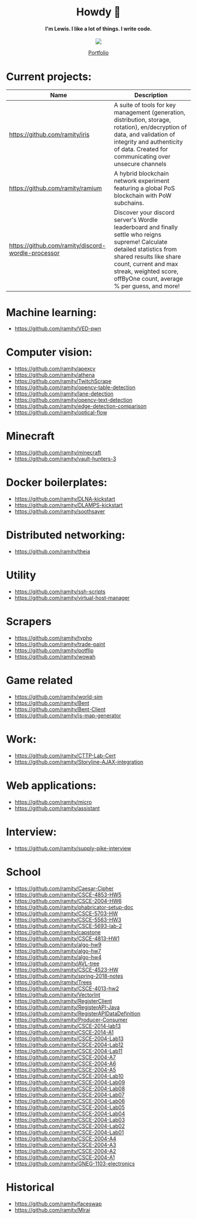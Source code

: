 <h1 align="center">Howdy 🤠</h1>
<h4 align="center">I'm Lewis. I like a lot of things. I write code.</h4>
<p align="center">
  <a href="https://www.google.com/search?q=%22It%27s+closed+source+until+it+isn%27t.%22">
    <img src="https://github.com/ramity/ramity/assets/8001375/30202e7d-d2a7-4fd4-9792-dbb01c460ca6">
  </a>
</p>
<p align="center">
  <a href="https://ramity.github.io/portfolio/">Portfolio</a>
</p>

# Current projects:
| Name | Description |
| --- | --- |
| https://github.com/ramity/iris | A suite of tools for key management (generation, distribution, storage, rotation), en/decryption of data, and validation of integrity and authenticity of data. Created for communicating over unsecure channels |
| https://github.com/ramity/ramium | A hybrid blockchain network experiment featuring a global PoS blockchain with PoW subchains. |
| https://github.com/ramity/discord-wordle-processor | Discover your discord server's Wordle leaderboard and finally settle who reigns supreme! Calculate detailed statistics from shared results like share count, current and max streak, weighted score, offByOne count, average % per guess, and more! |

# Machine learning:
- https://github.com/ramity/VED-pwn

# Computer vision:
- https://github.com/ramity/apexcv
- https://github.com/ramity/athena
- https://github.com/ramity/TwitchScrape
- https://github.com/ramity/opencv-table-detection
- https://github.com/ramity/lane-detection
- https://github.com/ramity/opencv-text-detection
- https://github.com/ramity/edge-detection-comparison
- https://github.com/ramity/optical-flow

# Minecraft
- https://github.com/ramity/minecraft
- https://github.com/ramity/vault-hunters-3

# Docker boilerplates:
- https://github.com/ramity/DLNA-kickstart
- https://github.com/ramity/DLAMPS-kickstart
- https://github.com/ramity/soothsayer

# Distributed networking:
- https://github.com/ramity/theia

# Utility
- https://github.com/ramity/ssh-scripts
- https://github.com/ramity/virtual-host-manager

# Scrapers
- https://github.com/ramity/typho
- https://github.com/ramity/trade-paint
- https://github.com/ramity/potflip
- https://github.com/ramity/wowah

# Game related
- https://github.com/ramity/world-sim
- https://github.com/ramity/Bent
- https://github.com/ramity/Bent-Client
- https://github.com/ramity/js-map-generator

# Work:
- https://github.com/ramity/CTTP-Lab-Cert
- https://github.com/ramity/Storyline-AJAX-integration

# Web applications:
- https://github.com/ramity/micro
- https://github.com/ramity/assistant

# Interview:
- https://github.com/ramity/supply-pike-interview

# School
- https://github.com/ramity/Caesar-Cipher
- https://github.com/ramity/CSCE-4853-HW5
- https://github.com/ramity/CSCE-2004-HW6
- https://github.com/ramity/phabricator-setup-doc
- https://github.com/ramity/CSCE-5703-HW
- https://github.com/ramity/CSCE-5563-HW3
- https://github.com/ramity/CSCE-5693-lab-2
- https://github.com/ramity/capstone
- https://github.com/ramity/CSCE-4813-HW1
- https://github.com/ramity/algo-hw9
- https://github.com/ramity/algo-hw7
- https://github.com/ramity/algo-hw4
- https://github.com/ramity/AVL-tree
- https://github.com/ramity/CSCE-4523-HW
- https://github.com/ramity/spring-2018-notes
- https://github.com/ramity/Trees
- https://github.com/ramity/CSCE-4013-hw2
- https://github.com/ramity/VectorInt
- https://github.com/ramity/RegisterClient
- https://github.com/ramity/RegisterAPI-Java
- https://github.com/ramity/RegisterAPIDataDefinition
- https://github.com/ramity/Producer-Consumer
- https://github.com/ramity/CSCE-2014-lab13
- https://github.com/ramity/CSCE-2014-A1
- https://github.com/ramity/CSCE-2004-Lab13
- https://github.com/ramity/CSCE-2004-Lab12
- https://github.com/ramity/CSCE-2004-Lab11
- https://github.com/ramity/CSCE-2004-A7
- https://github.com/ramity/CSCE-2004-A6
- https://github.com/ramity/CSCE-2004-A5
- https://github.com/ramity/CSCE-2004-Lab10
- https://github.com/ramity/CSCE-2004-Lab09
- https://github.com/ramity/CSCE-2004-Lab08
- https://github.com/ramity/CSCE-2004-Lab07
- https://github.com/ramity/CSCE-2004-Lab06
- https://github.com/ramity/CSCE-2004-Lab05
- https://github.com/ramity/CSCE-2004-Lab04
- https://github.com/ramity/CSCE-2004-Lab03
- https://github.com/ramity/CSCE-2004-Lab02
- https://github.com/ramity/CSCE-2004-Lab01
- https://github.com/ramity/CSCE-2004-A4
- https://github.com/ramity/CSCE-2004-A3
- https://github.com/ramity/CSCE-2004-A2
- https://github.com/ramity/CSCE-2004-A1
- https://github.com/ramity/GNEG-1103-electronics

# Historical
- https://github.com/ramity/faceswap
- https://github.com/ramity/Mirai
